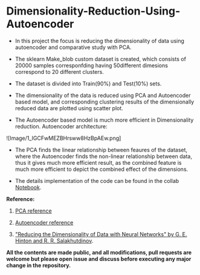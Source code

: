 # Dimensionality-Reduction-Using-Autoencoder

* In this project the focus is reducing the dimensionality of data using autoencoder and comparative study with PCA.

* The sklearn Make_blob custom dataset is created, which consists of 20000 samples corresponfding having 50different dimesions correspond to 20 different clusters.

* The dataset is divided into Train(90%) and Test(10%) sets.

* The dimensionality of the data is reduced using PCA and Autoencoder based model, and corresponding clustering results of the dimensionally reduced data are plotted using scatter plot.

* The Autoencoder based model is much more efficient in Dimensionality reduction. Autoencoder architecture: 

![Image/1_IGCFwMEZBHrsww8HzBpAEw.png]


* The PCA finds the linear relationship between feaures of the dataset, where the Autoencoder finds the non-linear relationship between data, thus it gives much more efficient result, as the combined feature is much more efficient to depict the combined effect of the dimensions.

* The details implementation of the code can be found in the collab [Notebook](https://github.com/sayan0506/Dimensionality-Reduction-Using-Autoencoder/blob/master/Dimensionality_Reduction_Using_Autoencoder.ipynb).

**Reference:**

1. [PCA reference](https://towardsdatascience.com/pca-using-python-scikit-learn-e653f8989e60)

2. [Autoencoder reference](https://towardsdatascience.com/autoencoders-made-simple-6f59e2ab37ef)

3. ["Reducing the Dimensionality of Data with Neural Networks" by G. E. Hinton and R. R. Salakhutdinov](https://www.cs.toronto.edu/~hinton/science.pdf).


**All the contents are made public, and all modifications, pull requests are welcome but please open issue and discuss before executing any major change in the repository.**


